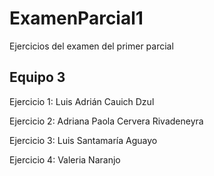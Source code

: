 # ExamenParcial1
Ejercicios del examen del primer parcial
<h2>Equipo 3</h2>
<p>Ejercicio 1: Luis Adrián Cauich Dzul</p>
<p>Ejercicio 2: Adriana Paola Cervera Rivadeneyra</p>
<p>Ejercicio 3: Luis Santamaría Aguayo</p>
<p>Ejercicio 4: Valeria Naranjo</p>

